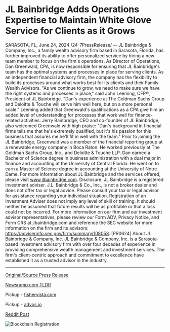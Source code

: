 # JL Bainbridge Adds Operations Expertise to Maintain White Glove Service for Clients as it Grows

SARASOTA, FL, June 24, 2024 /24-7PressRelease/ -- JL Bainbridge & Company, Inc., a family wealth advisory firm based in Sarasota, Florida, has further improved its ability to offer personalized service by hiring a new team member to focus on the firm's operations. As Director of Operations, Dan Greenwald, CPA, is now responsible for ensuring that JL Bainbridge's team has the optimal systems and processes in place for serving clients. As an independent financial advisory firm, the company has the flexibility to build its processes around what works best for its clients and their Family Wealth Advisors.   "As we continue to grow, we need to make sure we have the right systems and processes in place," said John Leeming, CFP®, President of JL Bainbridge. "Dan's experience at The Goldman Sachs Group and Deloitte & Touche will serve him well here, but on a more personal scale." Leeming added that Greenwald's qualifications as a CPA give him an added level of understanding for processes that work well for finance-related activities.  Jerry Bainbridge, CEO and co-founder of JL Bainbridge, also welcomed Greenwald with high praise: "Dan's background in financial firms tells me that he's extremely qualified, but it's his passion for this business that assures me he'll fit in well with the team."  Prior to joining the JL Bainbridge, Greenwald was a member of the financial reporting group at a renewable energy company in Boca Raton. He worked previously at The Goldman Sachs Group, Inc., and Deloitte & Touche LLP. Dan earned a Bachelor of Science degree in business administration with a dual major in finance and accounting at the University of Central Florida. He went on to earn a Master of Science degree in accounting at the University of Notre Dame.  For more information about JL Bainbridge and the services offered, please visit www.jlbainbridge.com.  Disclosure: JL Bainbridge is a registered investment adviser. J.L. Bainbridge & Co., Inc., is not a broker dealer and does not offer tax or legal advice. Please consult your tax or legal advisor for assistance regarding your individual situation. Registration of an Investment Adviser does not imply any level of skill or training. It should neither be assumed that future results will be as profitable or that a loss could not be incurred. For more information on our firm and our investment advisor representatives, please review our Form ADV, Privacy Notice, and Form CRS at jlbainbridge.com and reference the SEC website for more information on the firm and its advisors: https://adviserinfo.sec.gov/firm/summary/108058. [PR0624]  About JL Bainbridge & Company, Inc.   JL Bainbridge & Company, Inc. is a Sarasota-based investment advisory firm with over four decades of experience in providing comprehensive wealth management and investment services. The firm's client-centric approach and commitment to excellence have established it as a trusted advisor in the industry. 

---

[Original/Source Press Release](https://www.24-7pressrelease.com/press-release/511907/jl-bainbridge-adds-operations-expertise-to-maintain-white-glove-service-for-clients-as-it-grows)
                    

[Newsramp.com TLDR](https://newsramp.com/curated-news/jl-bainbridge-company-enhances-personalized-service-with-new-director-of-operations/ef5ce28760fa2984e85348fde4e8decd) 


Pickup - [fishervista.com](https://fishervista.com/en/jl-bainbridge-enhances-client-service-with-key-operations-hire/20244408)

Pickup - [advos.io](https://advos.io/en/jl-bainbridge-enhances-client-services-with-new-director-of-operations/20244408)
 



[Reddit Post](https://www.reddit.com/r/Leadership_Management/comments/1dn7lf8/jl_bainbridge_company_enhances_personalized/) 



![Blockchain Registration](https://cdn.newsramp.app/24-7PressRelease/qrcode/246/24/mielF3Sg.webp)